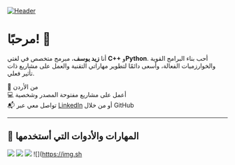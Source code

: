 [![Header](https://raw.githubusercontent.com/MartinHeinz/MartinHeinz/master/readme_header.png "Header")](#)

# مرحبًا! 👋

أنا **زيد يوسف**، مبرمج متخصص في لغتي **C++** و**Python**. أحب بناء البرامج القوية والخوارزميات الفعالة، وأسعى دائمًا لتطوير مهاراتي التقنية والعمل على مشاريع ذات تأثير فعلي.

📍 من الأردن  
💻 أعمل على مشاريع مفتوحة المصدر وشخصية  
📬 تواصل معي عبر [LinkedIn](#) أو من خلال GitHub

---

## 🔧 المهارات والأدوات التي أستخدمها

![](https://img.shields.io/badge/Code-C++-informational?style=flat&logo=c%2b%2b&logoColor=white&color=2bbc8a)
![](https://img.shields.io/badge/Code-Python-informational?style=flat&logo=python&logoColor=white&color=2bbc8a)
![](https://img.shields.io/badge/OS-Linux-informational?style=flat&logo=linux&logoColor=white&color=2bbc8a)
![](https://img.sh

